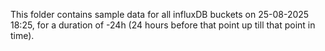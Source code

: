 This folder contains sample data for all influxDB buckets on 25-08-2025 18:25, for a duration of -24h (24 hours before that point up till that point in time).

